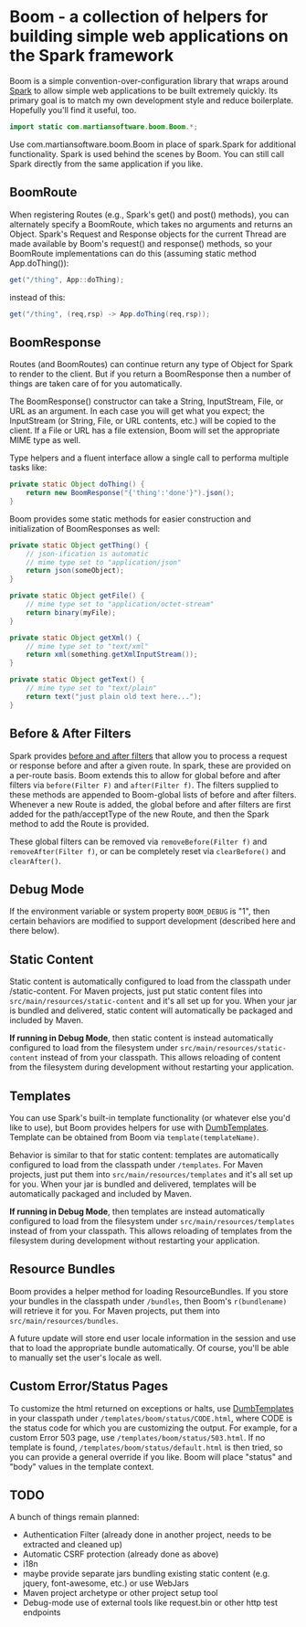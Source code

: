 # Boom - a collection of helpers for building simple web applications on the Spark framework

Boom is a simple convention-over-configuration library that wraps around [Spark](http://sparkjava.com) to allow simple web applications to be built extremely quickly.  Its primary goal is to match my own development style and reduce boilerplate.  Hopefully you'll find it useful, too.

```java
import static com.martiansoftware.boom.Boom.*;
```
Use com.martiansoftware.boom.Boom in place of spark.Spark for additional functionality.  Spark is used behind the scenes by Boom.  You can still call Spark directly from the same application if you like.



## BoomRoute

When registering Routes (e.g., Spark's get() and post() methods), you can alternately specify a BoomRoute, which takes no arguments and returns an Object.  Spark's Request and Response objects for the current Thread are made available by Boom's request() and response() methods, so your BoomRoute implementations can do this (assuming static method App.doThing()):

```java
get("/thing", App::doThing);
```

instead of this:
```java
get("/thing", (req,rsp) -> App.doThing(req,rsp));
```

## BoomResponse

Routes (and BoomRoutes) can continue return any type of Object for Spark to render to the client.  But if you return a BoomResponse then a number of things are taken care of for you automatically.

The BoomResponse() constructor can take a String, InputStream, File, or URL as an argument.  In each case you will get what you expect; the InputStream (or String, File, or URL contents, etc.) will be copied to the client.  If a File or URL has a file extension, Boom will set the appropriate MIME type as well.

Type helpers and a fluent interface allow a single call to performa multiple tasks like:
```java
private static Object doThing() {
	return new BoomResponse("{'thing':'done'}").json();
}
```

Boom provides some static methods for easier construction and initialization of BoomResponses as well:
```java
private static Object getThing() {
	// json-ification is automatic
	// mime type set to "application/json"
	return json(someObject);
}
```

```java
private static Object getFile() {
	// mime type set to "application/octet-stream"
	return binary(myFile);
}
```

```java
private static Object getXml() {
	// mime type set to "text/xml"
	return xml(something.getXmlInputStream());
}
```

```java
private static Object getText() {
	// mime type set to "text/plain"
	return text("just plain old text here...");
}
```

## Before & After Filters

Spark provides [before and after filters](http://sparkjava.com/documentation.html#filters) that allow you to process a request or response before and after a given route.  In spark, these are provided on a per-route basis.  Boom extends this to allow for global before and after filters via `before(Filter F)` and `after(Filter f)`.  The filters supplied to these methods are appended to Boom-global lists of before and after filters.  Whenever a new Route is added, the global before and after filters are first added for the path/acceptType of the new Route, and then the Spark method to add the Route is provided.

These global filters can be removed via `removeBefore(Filter f)` and `removeAfter(Filter f)`, or can be completely reset via `clearBefore()` and `clearAfter()`.

## Debug Mode

If the environment variable or system property `BOOM_DEBUG` is "1", then certain behaviors are modified to support development (described here and there below).

## Static Content

Static content is automatically configured to load from the classpath under /static-content.  For Maven projects, just put static content files into `src/main/resources/static-content` and it's all set up for you.  When your jar is bundled and delivered, static content will automatically be packaged and included by Maven.

**If running in Debug Mode**, then static content is instead automatically configured to load from the filesystem under `src/main/resources/static-content` instead of from your classpath.  This allows reloading of content from the filesystem during development without restarting your application.

## Templates

You can use Spark's built-in template functionality (or whatever else you'd like to use), but Boom provides helpers for use with [DumbTemplates](https://github.com/martylamb/dumbtemplates).  Template can be obtained from Boom via `template(templateName)`.

Behavior is similar to that for static content: templates are automatically configured to load from the classpath under `/templates`.  For Maven projects, just put them into `src/main/resources/templates` and it's all set up for you.  When your jar is bundled and delivered, templates will be automatically packaged and included by Maven.

**If running in Debug Mode**, then templates are instead automatically configured to load from the filesystem under `src/main/resources/templates` instead of from your classpath.  This allows reloading of templates from the filesystem during development without restarting your application.

## Resource Bundles

Boom provides a helper method for loading ResourceBundles.  If you store your bundles in the classpath under `/bundles`, then Boom's `r(bundlename)` will retrieve it for you.  For Maven projects, put them into `src/main/resources/bundles`.

A future update will store end user locale information in the session and use that to load the appropriate bundle automatically.  Of course, you'll be able to manually set the user's locale as well.

## Custom Error/Status Pages

To customize the html returned on exceptions or halts, use [DumbTemplates](https://github.com/martylamb/dumbtemplates) in your classpath under `/templates/boom/status/CODE.html`, where CODE is the status code for which you are customizing the output.  For example, for a custom Error 503 page, use `/templates/boom/status/503.html`.  If no template is found, `/templates/boom/status/default.html` is then tried, so you can provide a general override if you like.  Boom will place "status" and "body" values in the template context.

## TODO

A bunch of things remain planned:

  * Authentication Filter (already done in another project, needs to be extracted and cleaned up)
  * Automatic CSRF protection (already done as above)
  * i18n
  * maybe provide separate jars bundling existing static content (e.g. jquery, font-awesome, etc.) or use WebJars
  * Maven project archetype or other project setup tool
  * Debug-mode use of external tools like request.bin or other http test endpoints
  
